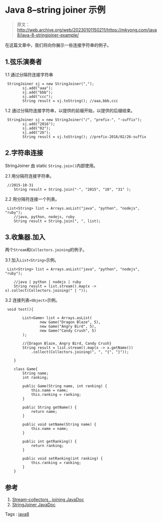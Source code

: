 # Java 8–string joiner 示例

> 原文：<http://web.archive.org/web/20230101150211/https://mkyong.com/java8/java-8-stringjoiner-example/>

在这篇文章中，我们将向你展示一些连接字符串的例子。

## 1.弦乐演奏者

1.1 通过分隔符连接字符串

```
 StringJoiner sj = new StringJoiner(",");
        sj.add("aaa");
        sj.add("bbb");
        sj.add("ccc");
        String result = sj.toString(); //aaa,bbb,ccc 
```

1.2 通过分隔符连接字符串，以提供的前缀开始，以提供的后缀结束。

```
 StringJoiner sj = new StringJoiner("/", "prefix-", "-suffix");
        sj.add("2016");
        sj.add("02");
        sj.add("26");
        String result = sj.toString(); //prefix-2016/02/26-suffix 
```

## 2.字符串连接

StringJoiner 由 static `String.join()`内部使用。

2.1 用分隔符连接字符串。

```
 //2015-10-31
	String result = String.join("-", "2015", "10", "31" ); 
```

2.2 用分隔符连接一个列表<string>。</string>

```
 List<String> list = Arrays.asList("java", "python", "nodejs", "ruby");
 	//java, python, nodejs, ruby
	String result = String.join(", ", list); 
```

## 3.收集器.加入

两个`Stream`和`Collectors.joining`的例子。

3.1 加入`List<String>`示例。

```
 List<String> list = Arrays.asList("java", "python", "nodejs", "ruby");

	//java | python | nodejs | ruby
	String result = list.stream().map(x -> x).collect(Collectors.joining(" | ")); 
```

3.2 连接列表`<Object>`示例。

```
 void test(){

        List<Game> list = Arrays.asList(
                new Game("Dragon Blaze", 5),
                new Game("Angry Bird", 5),
                new Game("Candy Crush", 5)
        );

        //{Dragon Blaze, Angry Bird, Candy Crush}
        String result = list.stream().map(x -> x.getName())
			.collect(Collectors.joining(", ", "{", "}"));

    }

    class Game{
        String name;
        int ranking;

        public Game(String name, int ranking) {
            this.name = name;
            this.ranking = ranking;
        }

        public String getName() {
            return name;
        }

        public void setName(String name) {
            this.name = name;
        }

        public int getRanking() {
            return ranking;
        }

        public void setRanking(int ranking) {
            this.ranking = ranking;
        }
    } 
```

## 参考

1.  [Stream–collectors . joining JavaDoc](http://web.archive.org/web/20210815051317/https://docs.oracle.com/javase/8/docs/api/java/util/stream/Collectors.html#joining-java.lang.CharSequence-)
2.  [StringJoiner JavaDoc](http://web.archive.org/web/20210815051317/https://docs.oracle.com/javase/8/docs/api/java/util/StringJoiner.html)

Tags : [java8](http://web.archive.org/web/20210815051317/https://mkyong.com/tag/java8/)<input type="hidden" id="mkyong-current-postId" value="13948">